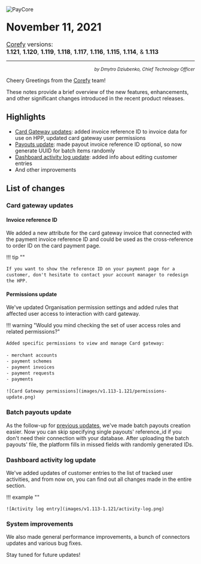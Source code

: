 <img src="/release-notes/images/paycore_illustration_newstyle-cool-cubes.jpg" alt="PayCore" style="width: 375px; float: left; padding-right: 15px;">

# November 11, 2021

<span style="font-size: 115%">[Corefy](https://corefy.com/) versions:<br>
**1.121**, **1.120**, **1.119**, **1.118**, **1.117**, **1.116**, **1.115**, **1.114**, & **1.113**</span>
<hr>
<div style="text-align: right; font-size: 85%; font-style: italic;">by Dmytro Dziubenko, Chief Technology Officer</div>

Cheery Greetings from the [Corefy](https://corefy.com/) team!

These notes provide a brief overview of the new features, enhancements, and other significant changes introduced in the recent product releases.

## Highlights

* [Card Gateway updates](#card-gateway-updates): added invoice reference ID to invoice data for use on HPP, updated card gateway user permissions
* [Payouts update](#payouts-update):  made payout invoice reference ID optional, so now generate UUID for batch items randomly
* [Dashboard activity log update](#activity-log-update): added info about editing customer entries
* And other improvements

## List of changes

### Card gateway updates

#### Invoice reference ID 

We added a new attribute for the card gateway invoice that connected with the payment invoice reference ID and could be used as the cross-reference to order ID on the card payment page.

!!! tip ""

    If you want to show the reference ID on your payment page for a customer, don't hesitate to contact your account manager to redesign the HPP. 

#### Permissions update

We've updated Organisation permission settings and added rules that affected user access to interaction with card gateway.

!!! warning "Would you mind checking the set of user access roles and related permissions?"

    Added specific permissions to view and manage Card gateway:

    - merchant accounts
    - payment schemes
    - payment invoices
    - payment requests
    - payments

    ![Card Gateway permissions](images/v1.113-1.121/permissions-update.png)

### Batch payouts update

As the follow-up for [previous updates](http://127.0.0.1:8000/release-notes/v1.94-1.103/#commerce-updates), we've made batch payouts creation easier. Now you can skip specifying single payouts' reference_id if you don't need their connection with your database. After uploading the batch payouts' file, the platform fills in missed fields with randomly generated IDs.

### Dashboard activity log update

We've added updates of customer entries to the list of tracked user activities, and from now on, you can find out all changes made in the entire section.

!!! example ""

    ![Activity log entry](images/v1.113-1.121/activity-log.png)

### System improvements

We also made general performance improvements, a bunch of connectors updates and various bug fixes.

Stay tuned for future updates!
